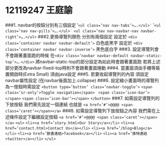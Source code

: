 # 12119247 王庭諭

###1.	navbar的按鈕分別有三個設定
‵`<ul class=’nav nav-tabs’>….</ul>‵`
‵`<ul class=’nav nav-pills’>….</ul>‵`
``<ul class=’nav nav-navbar-nav navbar-right’>….</ul>``
###2.更換導覽列顏色 分別有兩個設定
設定於 ``<div class=’container navbar navbar-default’>`` 白色底黑字
設定於 ``<div class=’container navbar navbar-inverse’>`` 黑色底白字
###3.	設定導覽列會不會跟著畫面跑的時候
在``<div class=’navbar navbar-default navbar-static-top’>….</div>``
將navbar-static-top的部分設定為如此時會跟著畫面跑
若將上述部分更改為navbar-fixed-top時則不會跟著畫面捲動
###4.	當畫面須由手機等裝置開啟時(Extra Small) 須由java設定
###5.	若要收起導覽列的內容 須設定navbar屬性設定 (在navbar後面加上.collapse)
###6.	設定縮小畫面時的導覽列為一按鈕時需設定
``<button type=’button’ class=’navbar-toggle’>``
 ``<span class=’sr-only’>Toggle navigation</span>``
`` <span class=’icon-bar’></span>``
 ``<span class=’icon-bar’></span>``
``</button>``
###7.	如需設定導覽列的下放按鈕
我們需先設定一個連結 也就是
``<a href=’#’>@@@@ <span class=’caret’></span></a>``
###8.	如需設定導覽列下放按鈕之內容
我們需在上述條件設定下繼續設定按鈕
``<a href=’#’>@@@@ <span class=’caret’></span></a>``
``<ul>``
 ``<li><a href=’story.html>Our Story</a></li>``
 ``<li><a href=’contact.html>Contact Us</a></li>``
 ``<li><a href=’/blog>Blog</a></li>``
 ``<li><a href=’臉書連結>facebook</a></li>``
 ``<li><a href=’推特連結>twitter</a></li>``
``</ul> ``
